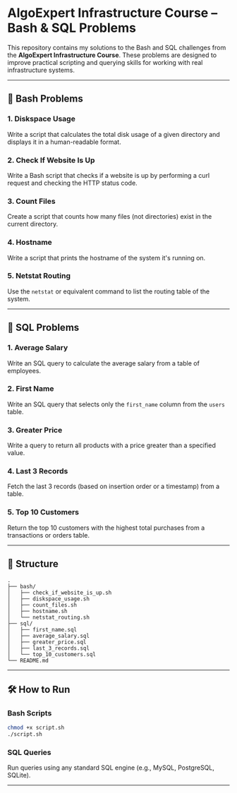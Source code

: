 # AlgoExpert Infrastructure Course – Bash & SQL Problems

This repository contains my solutions to the Bash and SQL challenges from the **AlgoExpert Infrastructure Course**. These problems are designed to improve practical scripting and querying skills for working with real infrastructure systems.

---

## 🧩 Bash Problems

### 1. Diskspace Usage
Write a script that calculates the total disk usage of a given directory and displays it in a human-readable format.

### 2. Check If Website Is Up 
Write a Bash script that checks if a website is up by performing a curl request and checking the HTTP status code.

### 3. Count Files
Create a script that counts how many files (not directories) exist in the current directory.

### 4. Hostname
Write a script that prints the hostname of the system it's running on.

### 5. Netstat Routing
Use the `netstat` or equivalent command to list the routing table of the system.

---

## 🧩 SQL Problems

### 1. Average Salary
Write an SQL query to calculate the average salary from a table of employees.

### 2. First Name 
Write an SQL query that selects only the `first_name` column from the `users` table.

### 3. Greater Price
Write a query to return all products with a price greater than a specified value.

### 4. Last 3 Records
Fetch the last 3 records (based on insertion order or a timestamp) from a table.

### 5. Top 10 Customers
Return the top 10 customers with the highest total purchases from a transactions or orders table.

---

## 📁 Structure

```
.
├── bash/
│   ├── check_if_website_is_up.sh
│   ├── diskspace_usage.sh
│   ├── count_files.sh
│   ├── hostname.sh
│   └── netstat_routing.sh
├── sql/
│   ├── first_name.sql
│   ├── average_salary.sql
│   ├── greater_price.sql
│   ├── last_3_records.sql
│   └── top_10_customers.sql
└── README.md
```

---

## 🛠️ How to Run

### Bash Scripts
```bash
chmod +x script.sh
./script.sh
```

### SQL Queries
Run queries using any standard SQL engine (e.g., MySQL, PostgreSQL, SQLite).

---

